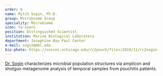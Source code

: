 ```yaml
---
order: 6
name: Mitch Sogin, Ph.D.
group: Microbiome Group
speciality: Microbiome
icon: fa-users
position: Distinguished Scientist
institution: Marine Biological Laboratory
department: Josephine Bay Paul Center
e-mail: sogin@mbl.edu
bio-photo: https://voices.uchicago.edu/rc2pouch/files/2019/11/rc2sogin-e1573842083295.jpg
---
```


[Dr. Sogin](https://www.mbl.edu/jbpc/staff/sogin/) characterizes microbial population structures via amplicon and shotgun metagenome analysis of temporal samples from pouchitis patients.
